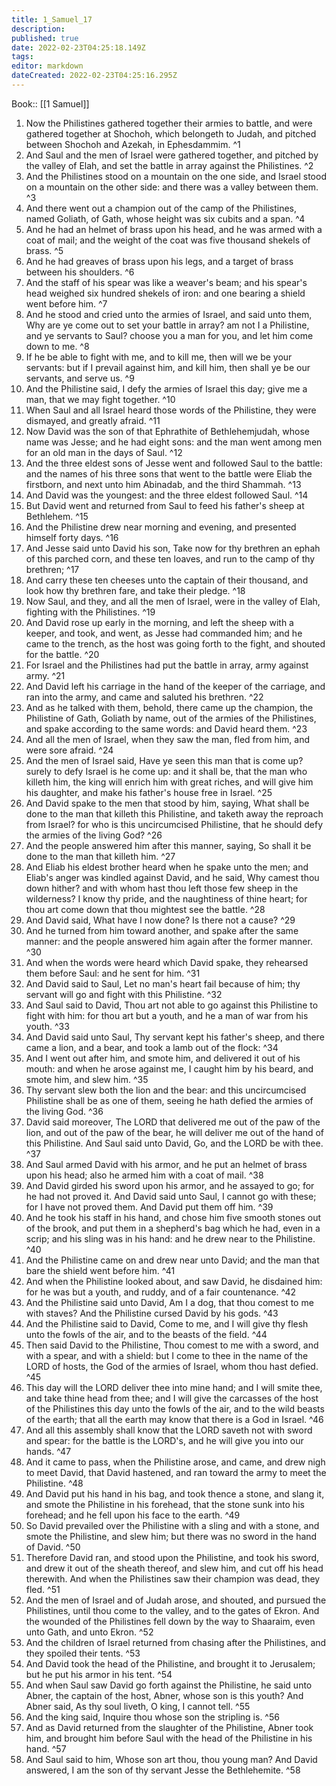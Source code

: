 ```yaml
---
title: 1_Samuel_17
description: 
published: true
date: 2022-02-23T04:25:18.149Z
tags: 
editor: markdown
dateCreated: 2022-02-23T04:25:16.295Z
---
```


 Book:: [[1 Samuel]]
 1. Now the Philistines gathered together their armies to battle, and were gathered together at Shochoh, which belongeth to Judah, and pitched between Shochoh and Azekah, in Ephesdammim. ^1
 2. And Saul and the men of Israel were gathered together, and pitched by the valley of Elah, and set the battle in array against the Philistines. ^2
 3. And the Philistines stood on a mountain on the one side, and Israel stood on a mountain on the other side: and there was a valley between them. ^3
 4. And there went out a champion out of the camp of the Philistines, named Goliath, of Gath, whose height was six cubits and a span. ^4
 5. And he had an helmet of brass upon his head, and he was armed with a coat of mail; and the weight of the coat was five thousand shekels of brass. ^5
 6. And he had greaves of brass upon his legs, and a target of brass between his shoulders. ^6
 7. And the staff of his spear was like a weaver's beam; and his spear's head weighed six hundred shekels of iron: and one bearing a shield went before him. ^7
 8. And he stood and cried unto the armies of Israel, and said unto them, Why are ye come out to set your battle in array? am not I a Philistine, and ye servants to Saul? choose you a man for you, and let him come down to me. ^8
 9. If he be able to fight with me, and to kill me, then will we be your servants: but if I prevail against him, and kill him, then shall ye be our servants, and serve us. ^9
 10. And the Philistine said, I defy the armies of Israel this day; give me a man, that we may fight together. ^10
 11. When Saul and all Israel heard those words of the Philistine, they were dismayed, and greatly afraid. ^11
 12. Now David was the son of that Ephrathite of Bethlehemjudah, whose name was Jesse; and he had eight sons: and the man went among men for an old man in the days of Saul. ^12
 13. And the three eldest sons of Jesse went and followed Saul to the battle: and the names of his three sons that went to the battle were Eliab the firstborn, and next unto him Abinadab, and the third Shammah. ^13
 14. And David was the youngest: and the three eldest followed Saul. ^14
 15. But David went and returned from Saul to feed his father's sheep at Bethlehem. ^15
 16. And the Philistine drew near morning and evening, and presented himself forty days. ^16
 17. And Jesse said unto David his son, Take now for thy brethren an ephah of this parched corn, and these ten loaves, and run to the camp of thy brethren; ^17
 18. And carry these ten cheeses unto the captain of their thousand, and look how thy brethren fare, and take their pledge. ^18
 19. Now Saul, and they, and all the men of Israel, were in the valley of Elah, fighting with the Philistines. ^19
 20. And David rose up early in the morning, and left the sheep with a keeper, and took, and went, as Jesse had commanded him; and he came to the trench, as the host was going forth to the fight, and shouted for the battle. ^20
 21. For Israel and the Philistines had put the battle in array, army against army. ^21
 22. And David left his carriage in the hand of the keeper of the carriage, and ran into the army, and came and saluted his brethren. ^22
 23. And as he talked with them, behold, there came up the champion, the Philistine of Gath, Goliath by name, out of the armies of the Philistines, and spake according to the same words: and David heard them. ^23
 24. And all the men of Israel, when they saw the man, fled from him, and were sore afraid. ^24
 25. And the men of Israel said, Have ye seen this man that is come up? surely to defy Israel is he come up: and it shall be, that the man who killeth him, the king will enrich him with great riches, and will give him his daughter, and make his father's house free in Israel. ^25
 26. And David spake to the men that stood by him, saying, What shall be done to the man that killeth this Philistine, and taketh away the reproach from Israel? for who is this uncircumcised Philistine, that he should defy the armies of the living God? ^26
 27. And the people answered him after this manner, saying, So shall it be done to the man that killeth him. ^27
 28. And Eliab his eldest brother heard when he spake unto the men; and Eliab's anger was kindled against David, and he said, Why camest thou down hither? and with whom hast thou left those few sheep in the wilderness? I know thy pride, and the naughtiness of thine heart; for thou art come down that thou mightest see the battle. ^28
 29. And David said, What have I now done? Is there not a cause? ^29
 30. And he turned from him toward another, and spake after the same manner: and the people answered him again after the former manner. ^30
 31. And when the words were heard which David spake, they rehearsed them before Saul: and he sent for him. ^31
 32. And David said to Saul, Let no man's heart fail because of him; thy servant will go and fight with this Philistine. ^32
 33. And Saul said to David, Thou art not able to go against this Philistine to fight with him: for thou art but a youth, and he a man of war from his youth. ^33
 34. And David said unto Saul, Thy servant kept his father's sheep, and there came a lion, and a bear, and took a lamb out of the flock: ^34
 35. And I went out after him, and smote him, and delivered it out of his mouth: and when he arose against me, I caught him by his beard, and smote him, and slew him. ^35
 36. Thy servant slew both the lion and the bear: and this uncircumcised Philistine shall be as one of them, seeing he hath defied the armies of the living God. ^36
 37. David said moreover, The LORD that delivered me out of the paw of the lion, and out of the paw of the bear, he will deliver me out of the hand of this Philistine. And Saul said unto David, Go, and the LORD be with thee. ^37
 38. And Saul armed David with his armor, and he put an helmet of brass upon his head; also he armed him with a coat of mail. ^38
 39. And David girded his sword upon his armor, and he assayed to go; for he had not proved it. And David said unto Saul, I cannot go with these; for I have not proved them. And David put them off him. ^39
 40. And he took his staff in his hand, and chose him five smooth stones out of the brook, and put them in a shepherd's bag which he had, even in a scrip; and his sling was in his hand: and he drew near to the Philistine. ^40
 41. And the Philistine came on and drew near unto David; and the man that bare the shield went before him. ^41
 42. And when the Philistine looked about, and saw David, he disdained him: for he was but a youth, and ruddy, and of a fair countenance. ^42
 43. And the Philistine said unto David, Am I a dog, that thou comest to me with staves? And the Philistine cursed David by his gods. ^43
 44. And the Philistine said to David, Come to me, and I will give thy flesh unto the fowls of the air, and to the beasts of the field. ^44
 45. Then said David to the Philistine, Thou comest to me with a sword, and with a spear, and with a shield: but I come to thee in the name of the LORD of hosts, the God of the armies of Israel, whom thou hast defied. ^45
 46. This day will the LORD deliver thee into mine hand; and I will smite thee, and take thine head from thee; and I will give the carcasses of the host of the Philistines this day unto the fowls of the air, and to the wild beasts of the earth; that all the earth may know that there is a God in Israel. ^46
 47. And all this assembly shall know that the LORD saveth not with sword and spear: for the battle is the LORD's, and he will give you into our hands. ^47
 48. And it came to pass, when the Philistine arose, and came, and drew nigh to meet David, that David hastened, and ran toward the army to meet the Philistine. ^48
 49. And David put his hand in his bag, and took thence a stone, and slang it, and smote the Philistine in his forehead, that the stone sunk into his forehead; and he fell upon his face to the earth. ^49
 50. So David prevailed over the Philistine with a sling and with a stone, and smote the Philistine, and slew him; but there was no sword in the hand of David. ^50
 51. Therefore David ran, and stood upon the Philistine, and took his sword, and drew it out of the sheath thereof, and slew him, and cut off his head therewith. And when the Philistines saw their champion was dead, they fled. ^51
 52. And the men of Israel and of Judah arose, and shouted, and pursued the Philistines, until thou come to the valley, and to the gates of Ekron. And the wounded of the Philistines fell down by the way to Shaaraim, even unto Gath, and unto Ekron. ^52
 53. And the children of Israel returned from chasing after the Philistines, and they spoiled their tents. ^53
 54. And David took the head of the Philistine, and brought it to Jerusalem; but he put his armor in his tent. ^54
 55. And when Saul saw David go forth against the Philistine, he said unto Abner, the captain of the host, Abner, whose son is this youth? And Abner said, As thy soul liveth, O king, I cannot tell. ^55
 56. And the king said, Inquire thou whose son the stripling is. ^56
 57. And as David returned from the slaughter of the Philistine, Abner took him, and brought him before Saul with the head of the Philistine in his hand. ^57
 58. And Saul said to him, Whose son art thou, thou young man? And David answered, I am the son of thy servant Jesse the Bethlehemite. ^58
